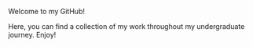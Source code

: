 Welcome to my GitHub!

Here, you can find a collection of my work throughout my undergraduate journey. Enjoy!
